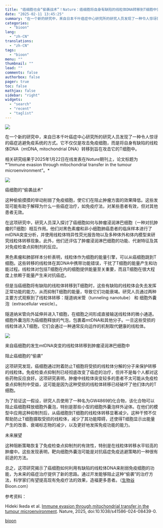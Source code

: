 ```yaml
---
title: "癌细胞也会“偷袭战术”！Nature：癌细胞将自身有缺陷的线粒体DNA转移到T细胞中实现免疫逃避"
date: "2025-02-11 13:45:25"
summary: "在一个新的研究中，来自日本千叶癌症中心研究所的研究人员发现了一种令人惊讶的癌症逃避免疫系统的方式。..."
categories:
  - "bioon"
lang:
  - "zh-CN"
translations:
  - "zh-CN"
tags:
  - "bioon"
menu: ""
thumbnail: ""
lead: ""
comments: false
authorbox: false
pager: true
toc: false
mathjax: false
sidebar: "right"
widgets:
  - "search"
  - "recent"
  - "taglist"
---
```


![](https://img.medsci.cn/bioon-com/20250205/1738737910615_8827638.png)

在一个新的研究中，来自日本千叶癌症中心研究所的研究人员发现了一种令人惊讶的癌症逃避免疫系统的方式。它不仅仅是攻击免疫细胞，而是将自身有缺陷的线粒体DNA（mtDNA, mitochondrial DNA）转移到旨在攻击它的T细胞中。

相关研究结果于2025年1月22日在线发表在*Nature*期刊上，论文标题为*“Immune evasion through mitochondrial transfer in the tumour microenvironment”。*

![](https://img.medsci.cn/bioon-com/20250125/1737790078649_2185383.png)

癌细胞的“偷袭战术”

这种偷偷摸摸的举动削弱了免疫细胞，使它们在阻止肿瘤方面的效果降低。这些发现可能有助于解释为什么一些癌症治疗，如免疫疗法，对某些患者有效，但对其他患者无效。

在这项研究中，研究人员深入探讨了癌细胞如何与肿瘤浸润淋巴细胞（一种对抗肿瘤的T细胞）相互作用。他们对黑色素瘤和非小细胞肺癌患者的临床样本进行了mtDNA突变分析，并使用线粒体特异性荧光报告物以及多种体外和体内模型来研究线粒体转移现象。此外，他们还评估了肿瘤浸润淋巴细胞的功能、代谢特征及其对免疫检查点抑制剂的反应。

黑色素瘤和肺部样本分析表明，线粒体作为细胞的能量引擎，可以从癌细胞跳到T细胞。这些转移的线粒体在其DNA中携带功能错误，干扰了T细胞的能量产生和功能过程。线粒体对包括T细胞在内的细胞提供能量至关重要，而且T细胞在很大程度上依赖于能量产生来对抗癌症。

但是当癌细胞将有缺陷的线粒体转移到T细胞时，这些有缺陷的线粒体会失去发挥正常功能的能力，从而抑制T细胞的能量，导致它们功能衰竭。研究人员通过两种主要方式观察到了线粒体转移：隧道纳米管（tunneling nanotube） 和 细胞外囊泡（extracellular vesicle）。

隧道纳米管向外延伸并进入T细胞，在细胞之间形成直接输送线粒体的微小通道。细胞外囊泡形为癌细胞释放的气泡，包裹着mtDNA和其他分子。一旦这些受损的线粒体进入T细胞，它们会通过一种通常反向运作的机制取代健康的线粒体。

![](https://img.medsci.cn/bioon-com/20250125/1737790078674_2185383.png)

来自癌细胞的发生mtDNA突变的线粒体转移到肿瘤浸润淋巴细胞中

阻止癌细胞的“偷袭”

这项研究发现，癌细胞通过附着防止T细胞将受损的线粒体分解的分子来保护转移的线粒体。免疫检查点抑制剂已经彻底改变了癌症的治疗，但并不是每个人都对这些药物反应良好。这项研究表明，肿瘤中线粒体突变较多的患者不太可能从免疫检查点抑制剂中受益，这可能是因为这种受损的线粒体转移已经破坏了他们体内的T细胞。

为了验证这一假设，研究人员使用了一种名为GW4869的化合物，该化合物可以阻止癌细胞释放细胞外囊泡，特别是那些小型的细胞外囊泡样外泌体。在他们的模型中应用这种抑制剂后，从癌细胞到T细胞的线粒体转移显著减少。这种干预不仅帮助防止T细胞摄取受损的线粒体，减少了其功能障碍，还使得T细胞显示出能量产生的改善、衰竭标志物的减少，以及更好地发挥免疫功能的能力。

未来展望

这种阻断策略恢复了免疫检查点抑制剂的有效性，特别是在线粒体转移水平较高的肿瘤中。这些发现表明，靶向细胞外囊泡可能是对抗癌症免疫逃避策略的一种很有前途的方法。

总之，这项研究揭示了癌细胞如何利用有缺陷的线粒体DNA来削弱免疫细胞的功能，为未来的癌症治疗提供了新的思路。通过开发能够阻止这种“偷袭”的治疗方法，科学家们有望提高现有免疫疗法的效果，造福更多患者。（[生物谷](https://www.bioon.com) Bioon.com）

参考资料：

Hideki Ikeda et al. [Immune evasion through mitochondrial transfer in the tumour microenvironment](https://www.nature.com/articles/s41586-024-08439-0). Nature, 2025, doi:10.1038/s41586-024-08439-0.

[bioon](http://news.bioon.com/article/743b86103ed2.html)
